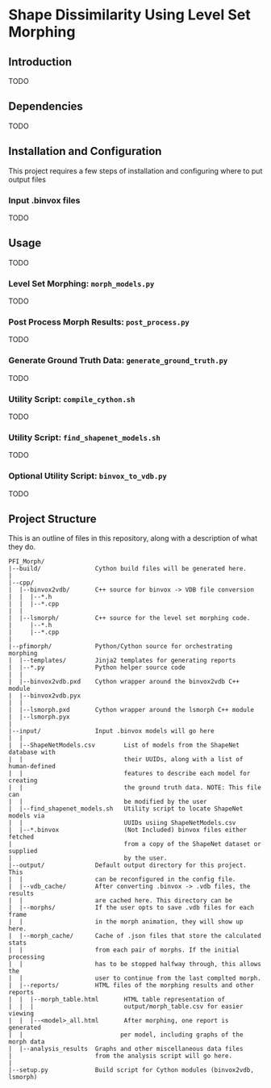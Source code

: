 # Shape Dissimilarity Using Level Set Morphing

## Introduction

TODO

## Dependencies

TODO

## Installation and Configuration

This project requires a few steps of installation and configuring where
to put output files

### Input .binvox files

TODO

## Usage

TODO

### Level Set Morphing: `morph_models.py`

TODO

### Post Process Morph Results: `post_process.py`

TODO

### Generate Ground Truth Data: `generate_ground_truth.py`

TODO

### Utility Script: `compile_cython.sh`

TODO

### Utility Script: `find_shapenet_models.sh`

TODO

### Optional Utility Script: `binvox_to_vdb.py`

TODO

## Project Structure

This is an outline of files in this repository, along with a description
of what they do.

```
PFI_Morph/
|--build/               Cython build files will be generated here.
|
|--cpp/
|  |--binvox2vdb/       C++ source for binvox -> VDB file conversion
|  |  |--*.h
|  |  |--*.cpp
|  |
|  |--lsmorph/          C++ source for the level set morphing code.
|     |--*.h
|     |--*.cpp
|
|--pfimorph/            Python/Cython source for orchestrating morphing
|  |--templates/        Jinja2 templates for generating reports
|  |--*.py              Python helper source code
|  |
|  |--binvox2vdb.pxd    Cython wrapper around the binvox2vdb C++ module
|  |--binvox2vdb.pyx
|  |
|  |--lsmorph.pxd       Cython wrapper around the lsmorph C++ module
|  |--lsmorph.pyx
|
|--input/               Input .binvox models will go here
|  |
|  |--ShapeNetModels.csv        List of models from the ShapeNet database with
|  |                            their UUIDs, along with a list of human-defined
|  |                            features to describe each model for creating
|  |                            the ground truth data. NOTE: This file can
|  |                            be modified by the user
|  |--find_shapenet_models.sh   Utility script to locate ShapeNet models via
|  |                            UUIDs usiing ShapeNetModels.csv
|  |--*.binvox                  (Not Included) binvox files either fetched
|                               from a copy of the ShapeNet dataset or supplied
|                               by the user.
|--output/              Default output directory for this project. This
|  |                    can be reconfigured in the config file.
|  |--vdb_cache/        After converting .binvox -> .vdb files, the results
|  |                    are cached here. This directory can be 
|  |--morphs/           If the user opts to save .vdb files for each frame
|  |                    in the morph animation, they will show up here.
|  |--morph_cache/      Cache of .json files that store the calculated stats
|  |                    from each pair of morphs. If the initial processing
|  |                    has to be stopped halfway through, this allows the
|  |                    user to continue from the last complted morph.
|  |--reports/          HTML files of the morphing results and other reports
|  |  |--morph_table.html       HTML table representation of 
|  |  |                         output/morph_table.csv for easier viewing
|  |  |--<model>_all.html       After morphing, one report is generated
|  |                           per model, including graphs of the morph data
|  |--analysis_results  Graphs and other miscellaneous data files
|                       from the analysis script will go here.
|
|--setup.py             Build script for Cython modules (binvox2vdb, lsmorph)
```
